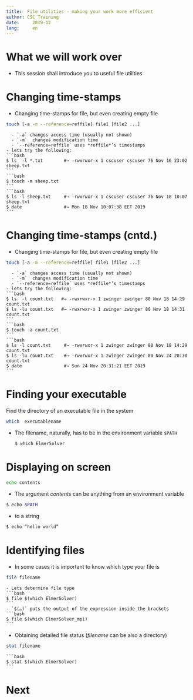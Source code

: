 ```yaml
---
title:	File utilities - making your work more efficient 
author:	CSC Training
date:	  2019-12
lang:	  en
---
```




# What we will work over

- This session shall introduce you to useful file utilities

# Changing time-stamps

- Changing time-stamps for file, but even creating empty file
```bash
touch [-a -m --reference=reffile] file1 [file2 ...]
```
      - `-a` changes access time (usually not shown)
      - `-m`  changes modification time
      - `--reference=reffile` uses *reffile*’s timestamps
    - lets try the following:
    ```bash
    $ ls  -l *.txt	      #→ -rwxrwxr-x 1 cscuser cscuser 76 Nov 16 23:02 sheep.txt
    ```
	```bash
    $ touch -m sheep.txt
	```
	```bash
	$ ls -l sheep.txt     #→ -rwxrwxr-x 1 cscuser cscuser 76 Nov 18 10:07 sheep.txt
	$ date                #→ Mon 18 Nov 10:07:38 EET 2019
	```
	
	
# Changing time-stamps (cntd.)	
	

- Changing time-stamps for file, but even creating empty file
```bash
touch [-a -m --reference=reffile] file1 [file2 ...]
```
      - `-a` changes access time (usually not shown)
      - `-m`  changes modification time
      - `--reference=reffile` uses *reffile*’s timestamps
    - lets try the following:
	```bash
    $ ls  -l count.txt	 #→ -rwxrwxr-x 1 zwinger zwinger 80 Nov 18 14:29 count.txt
	$ ls -lu count.txt	 #→ -rwxrwxr-x 1 zwinger zwinger 80 Nov 18 14:31 count.txt
    ```
	```bash
    $ touch -a count.txt
	```
	```bash
	$ ls -l count.txt     #→ -rwxrwxr-x 1 zwinger zwinger 80 Nov 18 14:29 count.txt
	$ ls -lu count.txt    #→ -rwxrwxr-x 1 zwinger zwinger 80 Nov 24 20:30 count.txt
	$ date                #→ Sun 24 Nov 20:31:21 EET 2019
	```

# Finding your executable

Find the directory of an executable file in the system
```bash
which  executablename
```
- The filename, naturally, has to be in the environment variable `$PATH`
    ```bash
    $ which ElmerSolver
    ```


# Displaying on screen

```bash
echo contents
```
- The argument *contents* can be anything from an environment variable
```bash
$ echo $PATH
```
- to a string
```bash
$ echo “hello world”
```

# Identifying files

- In some cases it is important to know which type your file is
```bash
file filename
```
    - Lets determine file type 
    ```bash
    $ file $(which ElmerSolver)
    ```
    - `$(…)` puts the output of the expression inside the brackets
    ```bash
    $ file $(which ElmerSolver_mpi)
    ```
- Obtaining detailed file status (*filename* can be also a directory)
```bash
stat filename
```
    ```bash 
	$ stat $(which ElmerSolver)
	```

   
# Next   

